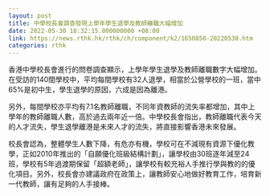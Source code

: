 ```yaml
---
layout: post
title: 中學校長會調查發現上學年學生退學及教師離職大幅增加
date: 2022-05-30 18:32:15.000000000 +08:00
link: https://news.rthk.hk/rthk/ch/component/k2/1650850-20220530.htm
categories: rthk
---
```


香港中學校長會進行的問卷調查顯示，上學年學生退學及教師離職數字大幅增加。在受訪的140間學校中，平均每間學校有32人退學，相當於公營學校的一班，當中65%是初中生，學生退學的原因，六成是因為離港。

另外，每間學校亦平均有7.1名教師離職，不同年資教師的流失率都增加，其中上學年的教師離職人數，高於過去兩年近一倍。中學校長會指出，教師離職代表今天的人才流失，學生退學離港是未來人才的流失，將直接影響香港未來發展。

校長會認為，整體學生人數下降，有危亦有機，學校可在不減現有資源下優化教學，正如2010年推出的「自願優化班級結構計劃」，讓學校由30班逐年減至24班，學校有5年過渡期保留「超額老師」，讓學校有較充裕人手推行學與教的的優化項目。另外，校長會亦建議政府在政策上，讓教師安心地做好教育工作，培育新一代教師，讓有足夠的人手接棒。
